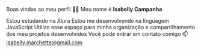 Boas vindas ao meu perfil 🤍🤍
Meu nome é **Isabelly Campanha**

Estou estudando na Alura
Estou me desenvolvendo na linguagem JavaScript
Utilizo esse espaço para minha organização e compartilhamento dos meu projetos desenvolvidos
Você pode entrar em contato comigo 📫
isabelly.marchette@gmail.com
